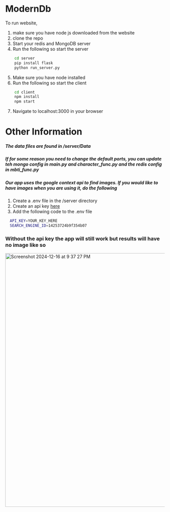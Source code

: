 # ModernDb

To run website, 
1. make sure you have node js downloaded from the website
2. clone the repo
3. Start your redis and MongoDB server
4. Run the following so start the server
```bash
    cd server
    pip install flask
    python run_server.py
```
5. Make sure you have node installed 
6. Run the following so start the client
```bash
    cd client
    npm install
    npm start
```
7. Navigate to localhost:3000 in your browser

# Other Information

##### The data files are found in /server/Data
##### If for some reason you need to change the default ports, you can update teh mongo config in main.py and character_func.py and the redis config in mbti_func.py
##### Our app uses the google context api to find images. If you would like to have images when you are using it, do the following

1. Create a .env file in the /server directory
2. Create an api key [here](https://developers.google.com/custom-search/docs/context)
3. Add the following code to the .env file
```bash
  API_KEY=YOUR_KEY_HERE
  SEARCH_ENGINE_ID=14253724b9f354b07
```


### Without the api key the app will still work but results will have no image like so

<img width="799" alt="Screenshot 2024-12-16 at 9 37 27 PM" src="https://github.com/user-attachments/assets/4bb9b3e6-9102-42ae-b54c-e5f4676ea52c" />
